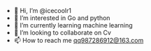 - 👋 Hi, I’m @icecoolr1
- 👀 I’m interested in Go and python
- 🌱 I’m currently learning machine learning
- 💞️ I’m looking to collaborate on Cv
- 📫 How to reach me qq987286912@163.com

<!---
icecoolr1/icecoolr1 is a ✨ special ✨ repository because its `README.md` (this file) appears on your GitHub profile.
You can click the Preview link to take a look at your changes.
--->
